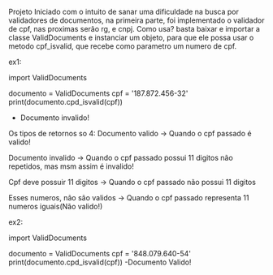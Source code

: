 Projeto Iniciado com o intuito de sanar uma dificuldade na busca por validadores de documentos, na primeira parte,
foi implementado o validador de cpf, nas proximas serão rg, e cnpj.
Como usa?
basta baixar e importar a classe ValidDocuments e instanciar um objeto, para que ele possa usar o metodo cpf_isvalid, que recebe como parametro um numero de cpf.

ex1:

import ValidDocuments

documento = ValidDocuments
cpf = '187.872.456-32'
print(documento.cpd_isvalid(cpf))
- Documento invalido!

Os tipos de retornos so 4:
Documento valido -> Quando o cpf passado é valido!

Documento invalido -> Quando o cpf passado possui 11 digitos não repetidos, mas msm assim é invalido!

Cpf deve possuir 11 digitos -> Quando o cpf passado não possui 11 digitos

Esses numeros, não são validos -> Quando o cpf passado representa 11 numeros iguais(Não valido!)

ex2:

import ValidDocuments

documento = ValidDocuments
cpf = '848.079.640-54'
print(documento.cpd_isvalid(cpf))
-Documento Valido!

